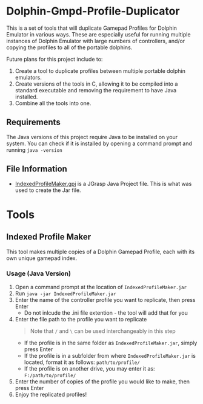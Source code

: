 # Dolphin-Gmpd-Profile-Duplicator

This is a set of tools that will duplicate Gamepad Profiles for Dolphin Emulator in various ways. These are especially useful for running multiple instances of Dolphin Emulator with large numbers of controllers, and/or copying the profiles to all of the portable dolphins.

Future plans for this project include to:
 1. Create a tool to duplicate profiles between multiple portable dolphin emulators.
 2. Create versions of the tools in C, allowing it to be compiled into a standard executable and removing the requirement to have Java installed.
 3. Combine all the tools into one.

## Requirements
The Java versions of this project require Java to be installed on your system. You can check if it is installed by opening a command prompt and running `java -version`

## File Information
 - [IndexedProfileMaker.gpj](https://github.com/CollinCodez/Dolphin-Gmpd-Profile-Duplicator/blob/main/Java%20Version/Indexed%20Profile%20Maker/IndexedProfileMaker.gpj) is a JGrasp Java Project file. This is what was used to create the Jar file.

# Tools

## Indexed Profile Maker
This tool makes multiple copies of a Dolphin Gamepad Profile, each with its own unique gamepad index.

### Usage (Java Version)
 1. Open a command prompt at the location of `IndexedProfileMaker.jar`
 2. Run `java -jar IndexedProfileMaker.jar`
 3. Enter the name of the controller profile you want to replicate, then press Enter
    - Do not inlcude the .ini file extention - the tool will add that for you
 4. Enter the file path to the profile you want to replicate
     > Note that `/` and `\` can be used interchangeably in this step
    - If the profile is in the same folder as `IndexedProfileMaker.jar`, simply press Enter
    - If the profile is in a subfolder from where `IndexedProfileMaker.jar` is located, format it as follows: `path/to/profile/`
    - If the profile is on another drive, you may enter it as: `F:/path/to/profile/`
 5. Enter the number of copies of the profile you would like to make, then press Enter
 6. Enjoy the replicated profiles!